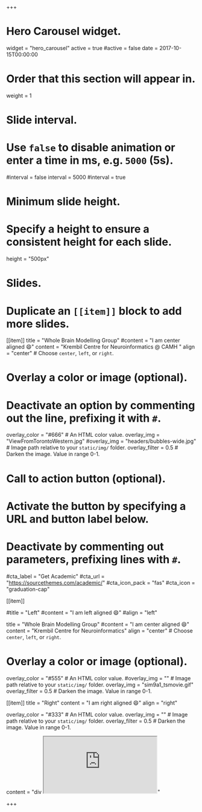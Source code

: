 +++
# Hero Carousel widget.
widget = "hero_carousel"
active = true
#active = false
date = 2017-10-15T00:00:00

# Order that this section will appear in.
weight = 1

# Slide interval.
# Use `false` to disable animation or enter a time in ms, e.g. `5000` (5s).
#interval = false
interval = 5000
#interval = true

# Minimum slide height.
# Specify a height to ensure a consistent height for each slide.
height = "500px"

# Slides.
# Duplicate an `[[item]]` block to add more slides.
[[item]]
  title = "Whole Brain Modelling Group"
  #content = "I am center aligned :smile:"
  content = "Krembil Centre for Neuroinformatics @ CAMH "
  align = "center"  # Choose `center`, `left`, or `right`.

  # Overlay a color or image (optional).
  #   Deactivate an option by commenting out the line, prefixing it with `#`.
  overlay_color = "#666"  # An HTML color value.
  overlay_img = "ViewFromTorontoWestern.jpg"
  #overlay_img = "headers/bubbles-wide.jpg"  # Image path relative to your `static/img/` folder.
  overlay_filter = 0.5  # Darken the image. Value in range 0-1.
 
  # Call to action button (optional).
  #   Activate the button by specifying a URL and button label below.
  #   Deactivate by commenting out parameters, prefixing lines with `#`.
  #cta_label = "Get Academic"
  #cta_url = "https://sourcethemes.com/academic/"
  #cta_icon_pack = "fas"
  #cta_icon = "graduation-cap"

[[item]]
  
  #title = "Left"
  #content = "I am left aligned :smile:"
  #align = "left"

  title = "Whole Brain Modelling Group"
  #content = "I am center aligned :smile:"
  content = "Krembil Centre for Neuroinformatics"
  align = "center"  # Choose `center`, `left`, or `right`.

  # Overlay a color or image (optional).
  overlay_color = "#555"  # An HTML color value.
  #overlay_img = ""  # Image path relative to your `static/img/` folder.
  overlay_img = "sim9a1_tsmovie.gif"
  overlay_filter = 0.5  # Darken the image. Value in range 0-1.

[[item]]
  title = "Right"
  content = "I am right aligned :smile:"
  align = "right"

  overlay_color = "#333"  # An HTML color value.
  overlay_img = ""  # Image path relative to your `static/img/` folder.
  overlay_filter = 0.5  # Darken the image. Value in range 0-1.
  
  content = "div <iframe src='https://www.camh.ca/en/science-and-research/institutes-and-centres/krembil-centre-for-neuroinformatics/research-pillars-and-values'></iframe>"

+++
